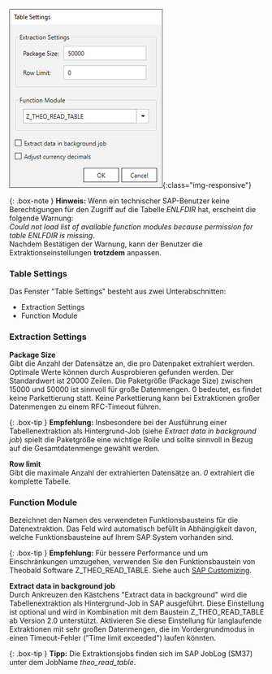 
![Extraction-Settings-01](/img/content/xu/Table-Extraction-Settings.png){:class="img-responsive"}

{: .box-note }
**Hinweis:** Wenn ein technischer SAP-Benutzer keine Berechtigungen für den Zugriff auf die Tabelle *ENLFDIR* hat, erscheint die folgende Warnung:<br>
*Could not load list of available function modules because permission for table ENLFDIR is missing*. <br>
Nachdem Bestätigen der Warnung, kann der Benutzer die Extraktionseinstellungen **trotzdem** anpassen.

### Table Settings
Das Fenster "Table Settings" besteht aus zwei Unterabschnitten:
- Extraction Settings
- Function Module 


### Extraction Settings

**Package Size** <br>
Gibt die Anzahl der Datensätze an, die pro Datenpaket extrahiert werden.
Optimale Werte können durch Ausprobieren gefunden werden. Der Standardwert ist 20000 Zeilen. 
Die Paketgröße (Package Size) zwischen 15000 und 50000 ist sinnvoll für große Datenmengen.
0 bedeutet, es findet keine Parkettierung statt. Keine Parkettierung kann bei Extraktionen großer Datenmengen zu einem RFC-Timeout führen.

{: .box-tip }
**Empfehlung:** Insbesondere bei der Ausführung einer Tabellenextraktion als Hintergrund-Job (siehe *Extract data in background job*) spielt die Paketgröße eine wichtige Rolle und sollte sinnvoll in Bezug auf die Gesamtdatenmenge gewählt werden. 

**Row limit** <br>
Gibt die maximale Anzahl der extrahierten Datensätze an. *0* extrahiert die komplette Tabelle.


### Function Module
Bezeichnet den Namen des verwendeten Funktionsbausteins für die Datenextraktion. Das Feld wird automatisch befüllt in Abhängigkeit davon, welche Funktionsbausteine auf Ihrem SAP System vorhanden sind.


{: .box-tip }
**Empfehlung:** Für bessere Performance und um Einschränkungen umzugehen, verwenden Sie den Funktionsbaustein von Theobald Software 
Z_THEO_READ_TABLE. Siehe auch [SAP Customizing](../sap-customizing/funktionsbaustein-fuer-table-extraktion). 

**Extract data in background job** <br>
Durch Ankreuzen den Kästchens "Extract data in background" wird die Tabellenextraktion als Hintergrund-Job in SAP ausgeführt. 
Diese Einstellung ist optional und wird in Kombination mit dem Baustein Z_THEO_READ_TABLE ab Version 2.0 unterstützt.
Aktivieren Sie diese Einstellung für langlaufende Extraktionen mit sehr großen Datenmengen, die im Vordergrundmodus in einen Timeout-Fehler ("Time limit exceeded") laufen könnten. <br>


{: .box-tip }
**Tipp:** Die Extraktionsjobs finden sich im SAP JobLog (SM37) unter dem JobName *theo_read_table*.
